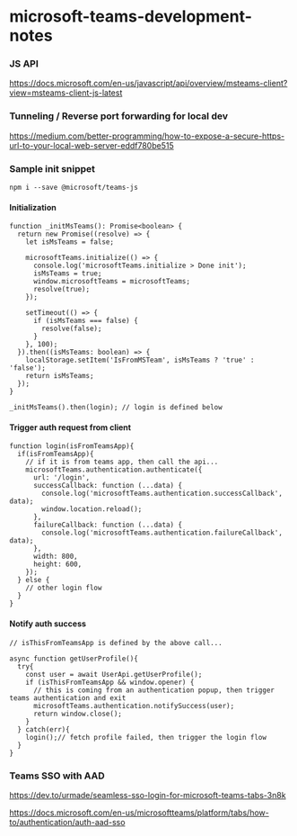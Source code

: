 # microsoft-teams-development-notes

### JS API
https://docs.microsoft.com/en-us/javascript/api/overview/msteams-client?view=msteams-client-js-latest

### Tunneling / Reverse port forwarding for local dev
https://medium.com/better-programming/how-to-expose-a-secure-https-url-to-your-local-web-server-eddf780be515

### Sample init snippet
```
npm i --save @microsoft/teams-js
```

#### Initialization
```
function _initMsTeams(): Promise<boolean> {
  return new Promise((resolve) => {
    let isMsTeams = false;

    microsoftTeams.initialize(() => {
      console.log('microsoftTeams.initialize > Done init');
      isMsTeams = true;
      window.microsoftTeams = microsoftTeams;
      resolve(true);
    });

    setTimeout(() => {
      if (isMsTeams === false) {
        resolve(false);
      }
    }, 100);
  }).then((isMsTeams: boolean) => {
    localStorage.setItem('IsFromMSTeam', isMsTeams ? 'true' : 'false');
    return isMsTeams;
  });
}
```

```
_initMsTeams().then(login); // login is defined below
```

#### Trigger auth request from client
```
function login(isFromTeamsApp){
  if(isFromTeamsApp){
    // if it is from teams app, then call the api...
    microsoftTeams.authentication.authenticate({
      url: '/login',
      successCallback: function (...data) {
        console.log('microsoftTeams.authentication.successCallback', data);
        window.location.reload();
      },
      failureCallback: function (...data) {
        console.log('microsoftTeams.authentication.failureCallback', data);
      },
      width: 800,
      height: 600,
    });
  } else {
    // other login flow
  }
}
```


#### Notify auth success
```
// isThisFromTeamsApp is defined by the above call...

async function getUserProfile(){
  try{
    const user = await UserApi.getUserProfile();
    if (isThisFromTeamsApp && window.opener) {
      // this is coming from an authentication popup, then trigger teams authentication and exit
      microsoftTeams.authentication.notifySuccess(user);
      return window.close();
    }
  } catch(err){
    login();// fetch profile failed, then trigger the login flow
  }
}
```


### Teams SSO with AAD
https://dev.to/urmade/seamless-sso-login-for-microsoft-teams-tabs-3n8k

https://docs.microsoft.com/en-us/microsoftteams/platform/tabs/how-to/authentication/auth-aad-sso
